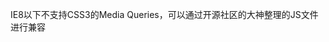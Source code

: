 IE8以下不支持CSS3的Media Queries，可以通过开源社区的大神整理的JS文件进行兼容
<script src="https://cdn.staticfile.org/html5shiv/r29/html5.min.js"></script>
<script src="https://cdn.staticfile.org/respond.js/1.4.2/respond.min.js"></script>
